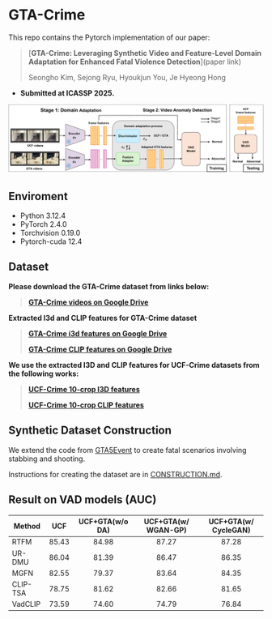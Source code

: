 # GTA-Crime
This repo contains the Pytorch implementation of our paper:
> [**GTA-Crime: Leveraging Synthetic Video and Feature-Level Domain Adaptation for Enhanced Fatal Violence Detection**](paper link)
>
> Seongho Kim, Sejong Ryu, Hyoukjun You, Je Hyeong Hong

- **Submitted at ICASSP 2025.**

![overall pipeline](overall_pipeline.png)

## Enviroment
- Python 3.12.4
- PyTorch 2.4.0
- Torchvision 0.19.0
- Pytorch-cuda 12.4

## Dataset

**Please download the GTA-Crime dataset from links below:**

> [**GTA-Crime videos on Google Drive**](https://drive.google.com/file/d/14mA5jgSIlfGdE6P-PgOr0bFCOyDSxGhc/view?usp=sharing)

**Extracted I3d and CLIP features for GTA-Crime dataset**
> [**GTA-Crime i3d features on Google Drive**](https://drive.google.com/file/d/14CQoSPS0iRwkTfA8AHcLwImruuUPAUdu/view?usp=sharing)
> 
> [**GTA-Crime CLIP features on Google Drive**](https://drive.google.com/file/d/1fK5B5tJ-dVDSsS8LLawF2hecnMXfBouI/view?usp=sharing)

**We use the extracted I3D and CLIP features for UCF-Crime datasets from the following works:**
> [**UCF-Crime 10-crop I3D features**](https://github.com/Roc-Ng/DeepMIL)
>
> [**UCF-Crime 10-crop CLIP features**](https://github.com/nwpu-zxr/VadCLIP)

## Synthetic Dataset Construction
We extend the code from [GTA5Event](https://github.com/RicoMontulet/GTA5Event) to create fatal scenarios involving stabbing and shooting.

Instructions for creating the dataset are in [CONSTRUCTION.md](https://github.com/ta-ho/GTA-Crime/blob/main/CONSTRUCTION.md#gta-crime-construction).

## Result on VAD models (AUC)
| Method  |    UCF    | UCF+GTA(w/o DA)|UCF+GTA(w/ WGAN-GP)|UCF+GTA(w/ CycleGAN)|
| ------  | :-------: | :---------: | :-------: | :-------: |
| RTFM    |  85.43    |  84.98  |  87.27 | 87.28|
| UR-DMU  | 86.04 | 81.39  | 86.47 | 86.35 |
| MGFN    | 82.55 | 79.37  | 83.64 | 84.35 |
| CLIP-TSA| 78.75 | 81.62  | 82.66 | 81.65 |
| VadCLIP| 73.59 | 74.60   | 74.79 | 76.84 |
